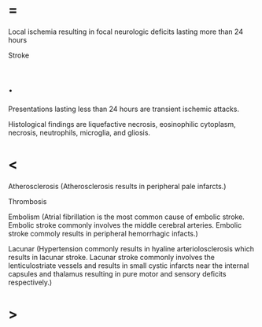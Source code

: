 # =

Local ischemia resulting in focal neurologic deficits lasting more than 24 hours

Stroke

# .

Presentations lasting less than 24 hours are transient ischemic attacks.

Histological findings are liquefactive necrosis, eosinophilic cytoplasm, necrosis, neutrophils, microglia, and gliosis.

# <

Atherosclerosis (Atherosclerosis results in peripheral pale infarcts.)

Thrombosis

Embolism (Atrial fibrillation is the most common cause of embolic stroke. Embolic stroke commonly involves the middle cerebral arteries. Embolic stroke commoly results in peripheral hemorrhagic infacts.)

Lacunar (Hypertension commonly results in hyaline arteriolosclerosis which results in lacunar stroke. Lacunar stroke commonly involves the lenticulostriate vessels and results in small cystic infarcts near the internal capsules and thalamus resulting in pure motor and sensory deficits respectively.)

# >

